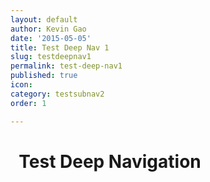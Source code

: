```yaml
---
layout: default
author: Kevin Gao
date: '2015-05-05'
title: Test Deep Nav 1
slug: testdeepnav1
permalink: test-deep-nav1
published: true
icon: 
category: testsubnav2
order: 1

---
```

# <i class="fa fa-info-circle" aria-hidden="true"></i>&nbsp; Test Deep Navigation